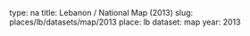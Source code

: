 type: na
title: Lebanon / National Map (2013)
slug: places/lb/datasets/map/2013
place: lb
dataset: map
year: 2013
